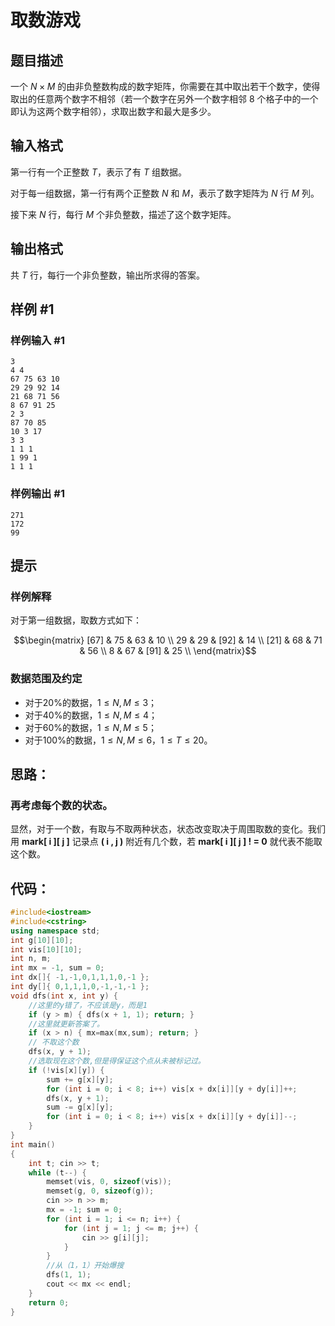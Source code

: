 # 取数游戏

## 题目描述

一个 $N\times M$ 的由非负整数构成的数字矩阵，你需要在其中取出若干个数字，使得取出的任意两个数字不相邻（若一个数字在另外一个数字相邻 $8$ 个格子中的一个即认为这两个数字相邻），求取出数字和最大是多少。

## 输入格式

第一行有一个正整数 $T$，表示了有 $T$ 组数据。

对于每一组数据，第一行有两个正整数 $N$ 和 $M$，表示了数字矩阵为 $N$ 行 $M$ 列。

接下来 $N$ 行，每行 $M$ 个非负整数，描述了这个数字矩阵。

## 输出格式

共 $T$ 行，每行一个非负整数，输出所求得的答案。

## 样例 #1

### 样例输入 #1

```
3
4 4
67 75 63 10
29 29 92 14
21 68 71 56
8 67 91 25
2 3
87 70 85
10 3 17
3 3
1 1 1
1 99 1
1 1 1
```

### 样例输出 #1

```
271
172
99
```

## 提示

### 样例解释

对于第一组数据，取数方式如下：

$$\begin{matrix}
[67] & 75 & 63 & 10 \\
29 & 29 & [92] & 14 \\
[21] & 68 & 71 & 56 \\
8 & 67 & [91] & 25 \\
\end{matrix}$$


### 数据范围及约定

- 对于$20\%$的数据，$1\le N, M \le 3$；
- 对于$40\%$的数据，$1\le N, M\le 4$；
- 对于$60\%$的数据，$1\le N, M\le 5$；
- 对于$100\%$的数据，$1\le N, M\le 6$，$1\le T\le 20$。





## 思路：

### **再考虑每个数的状态。**

显然，对于一个数，有取与不取两种状态，状态改变取决于周围取数的变化。我们用 **mark[ i ][ j ]** 记录点 **( i , j )** 附近有几个数，若 **mark[ i ][ j ] ! = 0** 就代表不能取这个数。



## 代码：

```cpp
#include<iostream>
#include<cstring>
using namespace std;
int g[10][10];
int vis[10][10];
int n, m;
int mx = -1, sum = 0;
int dx[]{ -1,-1,0,1,1,1,0,-1 };
int dy[]{ 0,1,1,1,0,-1,-1,-1 };
void dfs(int x, int y) {
	//这里的y错了，不应该是y，而是1
	if (y > m) { dfs(x + 1, 1); return; }
	//这里就更新答案了。
	if (x > n) { mx=max(mx,sum); return; }
	// 不取这个数
	dfs(x, y + 1);
	//选取现在这个数,但是得保证这个点从未被标记过。
	if (!vis[x][y]) {
		sum += g[x][y];
		for (int i = 0; i < 8; i++) vis[x + dx[i]][y + dy[i]]++;
		dfs(x, y + 1);
		sum -= g[x][y];
		for (int i = 0; i < 8; i++) vis[x + dx[i]][y + dy[i]]--;
	}
}
int main()
{
	int t; cin >> t;
	while (t--) {
		memset(vis, 0, sizeof(vis));
		memset(g, 0, sizeof(g));
		cin >> n >> m;
		mx = -1; sum = 0;
		for (int i = 1; i <= n; i++) {
			for (int j = 1; j <= m; j++) {
				cin >> g[i][j];
			}
		}
		//从（1，1）开始爆搜
		dfs(1, 1);
		cout << mx << endl;
	}
	return 0;
}
```

